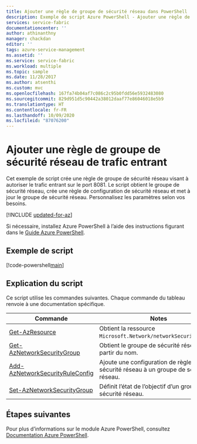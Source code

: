 ```yaml
---
title: Ajouter une règle de groupe de sécurité réseau dans PowerShell
description: Exemple de script Azure PowerShell - Ajouter une règle de groupe de sécurité réseau pour autoriser le trafic entrant sur un port spécifique.
services: service-fabric
documentationcenter: ''
author: athinanthny
manager: chackdan
editor: ''
tags: azure-service-management
ms.assetid: ''
ms.service: service-fabric
ms.workload: multiple
ms.topic: sample
ms.date: 11/28/2017
ms.author: atsenthi
ms.custom: mvc
ms.openlocfilehash: 167fa74b04af7c086c2c95b0fdd56e5932483080
ms.sourcegitcommit: 829d951d5c90442a38012daaf77e86046018e5b9
ms.translationtype: HT
ms.contentlocale: fr-FR
ms.lasthandoff: 10/09/2020
ms.locfileid: "87076200"
---
```

# <a name="add-an-inbound-network-security-group-rule"></a>Ajouter une règle de groupe de sécurité réseau de trafic entrant

Cet exemple de script crée une règle de groupe de sécurité réseau visant à autoriser le trafic entrant sur le port 8081.  Le script obtient le groupe de sécurité réseau, crée une règle de configuration de sécurité réseau et met à jour le groupe de sécurité réseau. Personnalisez les paramètres selon vos besoins.

[!INCLUDE [updated-for-az](../../../includes/updated-for-az.md)]

Si nécessaire, installez Azure PowerShell à l’aide des instructions figurant dans le [Guide Azure PowerShell](/powershell/azure/). 

## <a name="sample-script"></a>Exemple de script

[!code-powershell[main](../../../powershell_scripts/service-fabric/add-inbound-nsg-rule/add-inbound-nsg-rule.ps1 "Update the RDP port range values")]

## <a name="script-explanation"></a>Explication du script

Ce script utilise les commandes suivantes. Chaque commande du tableau renvoie à une documentation spécifique.

| Commande | Notes |
|---|---|
| [Get-AzResource](/powershell/module/az.resources/get-azresource) | Obtient la ressource `Microsoft.Network/networkSecurityGroups`. |
|[Get-AzNetworkSecurityGroup](/powershell/module/az.network/get-aznetworksecuritygroup)| Obtient le groupe de sécurité réseau à partir du nom.|
|[Add-AzNetworkSecurityRuleConfig](/powershell/module/az.network/add-aznetworksecurityruleconfig)| Ajoute une configuration de règle de sécurité réseau à un groupe de sécurité réseau. |
|[Set-AzNetworkSecurityGroup](/powershell/module/az.network/set-aznetworksecuritygroup)| Définit l’état de l’objectif d’un groupe de sécurité réseau.|

## <a name="next-steps"></a>Étapes suivantes

Pour plus d’informations sur le module Azure PowerShell, consultez [Documentation Azure PowerShell](/powershell/azure/).
